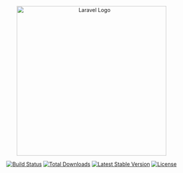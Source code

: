 <p align="center"><a href="https://laravel.com" target="_blank"><img src="https://raw.githubusercontent.com/laravel/art/master/logo-lockup/5%20SVG/2%20CMYK/1%20Full%20Color/laravel-logolockup-cmyk-red.svg" width="400" alt="Laravel Logo"></a></p>

<p align="center">
<a href="https://github.com/laravel/framework/actions"><img src="https://github.com/laravel/framework/workflows/tests/badge.svg" alt="Build Status"></a>
<a href="https://packagist.org/packages/laravel/framework"><img src="https://img.shields.io/packagist/dt/laravel/framework" alt="Total Downloads"></a>
<a href="https://packagist.org/packages/laravel/framework"><img src="https://img.shields.io/packagist/v/laravel/framework" alt="Latest Stable Version"></a>
<a href="https://packagist.org/packages/laravel/framework"><img src="https://img.shields.io/packagist/l/laravel/framework" alt="License"></a>
</p>
<script type="text/javascript">
        var gk_isXlsx = false;
        var gk_xlsxFileLookup = {};
        var gk_fileData = {};
        function filledCell(cell) {
          return cell !== '' && cell != null;
        }
        function loadFileData(filename) {
        if (gk_isXlsx && gk_xlsxFileLookup[filename]) {
            try {
                var workbook = XLSX.read(gk_fileData[filename], { type: 'base64' });
                var firstSheetName = workbook.SheetNames[0];
                var worksheet = workbook.Sheets[firstSheetName];

                // Convert sheet to JSON to filter blank rows
                var jsonData = XLSX.utils.sheet_to_json(worksheet, { header: 1, blankrows: false, defval: '' });
                // Filter out blank rows (rows where all cells are empty, null, or undefined)
                var filteredData = jsonData.filter(row => row.some(filledCell));

                // Heuristic to find the header row by ignoring rows with fewer filled cells than the next row
                var headerRowIndex = filteredData.findIndex((row, index) =>
                  row.filter(filledCell).length >= filteredData[index + 1]?.filter(filledCell).length
                );
                // Fallback
                if (headerRowIndex === -1 || headerRowIndex > 25) {
                  headerRowIndex = 0;
                }

                // Convert filtered JSON back to CSV
                var csv = XLSX.utils.aoa_to_sheet(filteredData.slice(headerRowIndex)); // Create a new sheet from filtered array of arrays
                csv = XLSX.utils.sheet_to_csv(csv, { header: 1 });
                return csv;
            } catch (e) {
                console.error(e);
                return "";
            }
        }
        return gk_fileData[filename] || "";
        }
        </script><!DOCTYPE html>
<html lang="en" dir="rtl">
<head>
    <meta charset="UTF-8">
    <meta name="viewport" content="width=device-width, initial-scale=1.0">
    <title>VIP Student - README</title>
    <style>
        body {
            font-family: 'Noto Serif Arabic', Arial, sans-serif;
            line-height: 1.6;
            color: #333;
            background-color: #f5f5f5;
            margin: 0;
            padding: 0;
            direction: rtl;
        }
        .container {
            max-width: 1200px;
            margin: 0 auto;
            padding: 20px;
        }
        header {
            background: linear-gradient(90deg, #007bff, #0056b3);
            color: white;
            padding: 20px;
            text-align: center;
            border-radius: 8px;
            margin-bottom: 20px;
        }
        header h1 {
            margin: 0;
            font-size: 2.5em;
        }
        nav {
            background-color: #fff;
            padding: 15px;
            border-radius: 8px;
            box-shadow: 0 2px 4px rgba(0, 0, 0, 0.1);
            margin-bottom: 20px;
        }
        nav ul {
            list-style: none;
            padding: 0;
            margin: 0;
            display: flex;
            flex-wrap: wrap;
            justify-content: center;
        }
        nav ul li {
            margin: 0 10px;
        }
        nav ul li a {
            text-decoration: none;
            color: #007bff;
            font-weight: bold;
        }
        nav ul li a:hover {
            color: #0056b3;
        }
        section {
            background-color: #fff;
            padding: 20px;
            margin-bottom: 20px;
            border-radius: 8px;
            box-shadow: 0 2px 4px rgba(0, 0, 0, 0.1);
        }
        section h2 {
            color: #007bff;
            font-size: 1.8em;
            border-bottom: 2px solid #007bff;
            padding-bottom: 10px;
            margin-bottom: 20px;
        }
        section h3 {
            color: #333;
            font-size: 1.5em;
            margin-top: 20px;
        }
        section ul, section ol {
            margin: 10px 0;
            padding-right: 20px;
        }
        section ul li, section ol li {
            margin-bottom: 10px;
        }
        .code-block {
            background-color: #f8f9fa;
            border: 1px solid #ddd;
            padding: 15px;
            border-radius: 5px;
            font-family: 'Courier New', monospace;
            direction: ltr;
            text-align: left;
            overflow-x: auto;
        }
        table {
            width: 100%;
            border-collapse: collapse;
            margin: 20px 0;
        }
        table th, table td {
            border: 1px solid #ddd;
            padding: 10px;
            text-align: right;
        }
        table th {
            background-color: #007bff;
            color: white;
        }
        .erd-diagram {
            background-color: #e9ecef;
            padding: 15px;
            border-radius: 5px;
            font-family: 'Courier New', monospace;
            direction: ltr;
            text-align: left;
        }
        footer {
            text-align: center;
            padding: 20px;
            background-color: #007bff;
            color: white;
            border-radius: 8px;
            margin-top: 20px;
        }
        @media (max-width: 768px) {
            nav ul {
                flex-direction: column;
                align-items: center;
            }
            nav ul li {
                margin: 5px 0;
            }
            header h1 {
                font-size: 2em;
            }
        }
    </style>
</head>
<body>
    <div class="container">
        <header>
            <h1>منصة VIP Student التعليمية</h1>
            <p>دليل شامل لتطوير واستخدام منصة تعليمية متعددة اللغات</p>
        </header>

        <nav>
            <ul>
                <li><a href="#overview">نظرة عامة</a></li>
                <li><a href="#objectives">الأهداف</a></li>
                <li><a href="#features">الميزات</a></li>
                <li><a href="#tech-stack">التقنيات</a></li>
                <li><a href="#database">هيكلية قاعدة البيانات</a></li>
                <li><a href="#roadmap">خارطة الطريق</a></li>
                <li><a href="#installation">التثبيت</a></li>
                <li><a href="#usage">الاستخدام</a></li>
                <li><a href="#api">توثيق API</a></li>
                <li><a href="#contributing">المساهمة</a></li>
                <li><a href="#license">الترخيص</a></li>
            </ul>
        </nav>

        <section id="overview">
            <h2>نظرة عامة</h2>
            <p>
                منصة <strong>VIP Student</strong> هي منصة تعليمية متقدمة تهدف إلى توفير تجربة تعليمية سلسة للطلاب، المدربين، أولياء الأمور، والمسؤولين. تدعم المنصة تعدد اللغات (مثل العربية والإنجليزية)، وتوفر إدارة شاملة للدورات، الاختبارات، المدفوعات، والإشعارات، مع تصميم قابل للتوسع وآمن. تم بناء المنصة باستخدام Laravel مع دعم قوي للترجمة باستخدام حزمة Laravel Translatable.
            </p>
            <p>
                يهدف هذا الملف إلى توفير دليل مفصل للمطورين والمستخدمين، يشمل وصف المشروع، هيكلية قاعدة البيانات، خطة التطوير، وتعليمات التثبيت والاستخدام.
            </p>
        </section>

        <section id="objectives">
            <h2>الأهداف</h2>
            <ul>
                <li>توفير منصة تعليمية متعددة اللغات تدعم العربية، الإنجليزية، ولغات أخرى.</li>
                <li>تمكين المعاهد من إدارة الدورات، الدروس، والاختبارات مع تصنيفات مرنة وأسعار متعددة العملات.</li>
                <li>دعم التحكم في الوصول بناءً على الأدوار (مسؤول، مدرب، طالب، ولي أمر).</li>
                <li>دمج بوابات دفع آمنة وإشعارات فورية مترجمة.</li>
                <li>ضمان الأداء العالي باستخدام التخزين المؤقت (Redis) وتحسين استعلامات قاعدة البيانات.</li>
                <li>توفير واجهة مستخدم سهلة الاستخدام مع لوحة تحكم إدارية قوية باستخدام Filament.</li>
                <li>إنشاء توثيق شامل لـ API باستخدام Swagger.</li>
            </ul>
        </section>

        <section id="features">
            <h2>الميزات</h2>
            <ul>
                <li><strong>دعم متعدد اللغات</strong>: ترجمة المحتوى للدورات، الاختبارات، الإشعارات، والصفحات باستخدام Laravel Translatable.</li>
                <li><strong>إدارة المستخدمين</strong>: أدوار (مسؤول، مدرب، طالب، ولي أمر) مع صلاحيات مخصصة عبر Spatie Laravel Permission.</li>
                <li><strong>إدارة المعاهد</strong>: تسجيل المعاهد، رفع الشهادات، وإدارة وسائل التواصل والإعلانات.</li>
                <li><strong>إدارة الدورات</strong>: إنشاء وتصنيف الدورات، الوحدات، والدروس مع دعم أنظمة تعليمية متنوعة (مصري، بريطاني).</li>
                <li><strong>الاختبارات والتقييمات</strong>: إنشاء اختبارات (اختيار متعدد، صح/خطأ، نصوص) مع تتبع النتائج.</li>
                <li><strong>المدفوعات</strong>: أسعار متعددة العملات ومعالجة دفع آمنة عبر Stripe.</li>
                <li><strong>الإشعارات</strong>: إشعارات فورية مترجمة للمستخدمين.</li>
                <li><strong>واجهة المستخدم</strong>: واجهة أمامية سريعة الاستجابة باستخدام Vue.js وTailwind CSS.</li>
                <li><strong>لوحة التحكم الإدارية</strong>: إدارة المستخدمين، الدورات، والإعدادات عبر Filament.</li>
                <li><strong>نظام الدعم</strong>: تذاكر دعم متعددة اللغات مع رسائل مترجمة.</li>
                <li><strong>التقارير والتحليلات</strong>: تقارير المدربين، نتائج الاختبارات، وسجلات التدقيق.</li>
            </ul>
        </section>

        <section id="tech-stack">
            <h2>التقنيات المستخدمة</h2>
            <table>
                <tr>
                    <th>الفئة</th>
                    <th>التقنية</th>
                </tr>
                <tr>
                    <td>الواجهة الخلفية</td>
                    <td>Laravel 11, PHP 8.2</td>
                </tr>
                <tr>
                    <td>الواجهة الأمامية</td>
                    <td>Vue.js, Tailwind CSS</td>
                </tr>
                <tr>
                    <td>قاعدة البيانات</td>
                    <td>MySQL</td>
                </tr>
                <tr>
                    <td>التخزين المؤقت</td>
                    <td>Redis</td>
                </tr>
                <tr>
                    <td>المصادقة</td>
                    <td>Laravel Sanctum (JWT)</td>
                </tr>
                <tr>
                    <td>الصلاحيات</td>
                    <td>Spatie Laravel Permission</td>
                </tr>
                <tr>
                    <td>الترجمة</td>
                    <td>Astrotomic Laravel Translatable</td>
                </tr>
                <tr>
                    <td>لوحة التحكم</td>
                    <td>Filament</td>
                </tr>
                <tr>
                    <td>توثيق API</td>
                    <td>L5-Swagger</td>
                </tr>
                <tr>
                    <td>المدفوعات</td>
                    <td>Stripe SDK</td>
                </tr>
                <tr>
                    <td>الاختبار</td>
                    <td>PHPUnit, Laravel Dusk</td>
                </tr>
                <tr>
                    <td>النشر</td>
                    <td>Laravel Forge, DigitalOcean, Docker (Laravel Sail)</td>
                </tr>
                <tr>
                    <td>إدارة الإصدارات</td>
                    <td>Git, GitHub</td>
                </tr>
            </table>
        </section>

        <section id="database">
            <h2>هيكلية قاعدة البيانات (ERD)</h2>
            <p>
                تم تصميم قاعدة البيانات لدعم المنصة متعددة اللغات والهيكلية المعيارية. يتم استخدام MySQL مع جداول ترجمة منفصلة لكل كيان يدعم الترجمة (مثل الدورات، الاختبارات، الإشعارات). يلي ملخص للكيانات والعلاقات الرئيسية:
            </p>

            <h3>الكيانات الرئيسية</h3>
            <ol>
                <li><strong>اللغات</strong> (<code>languages</code>): تخزن رموز اللغات (مثل <code>en</code>، <code>ar</code>) وأسماءها.
                    <ul>
                        <li><strong>الحقول</strong>: <code>id</code>, <code>code</code>, <code>name</code>, <code>is_default</code>, <code>created_at</code>, <code>updated_at</code></li>
                    </ul>
                </li>
                <li><strong>المستخدمون</strong> (<code>users</code>): تدير حسابات المستخدمين مع الأدوار وانتماءات المعاهد.
                    <ul>
                        <li><strong>الحقول</strong>: <code>id</code>, <code>role_id</code>, <code>institute_id</code>, <code>name</code>, <code>email</code>, <code>password</code>, <code>city_id</code>, إلخ.</li>
                    </ul>
                </li>
                <li><strong>الأدوار</strong> (<code>roles</code>) و<strong>الصلاحيات</strong> (<code>permissions</code>): تدير التحكم في الوصول مع أسماء مترجمة.
                    <ul>
                        <li><strong>العلاقات</strong>: علاقة Many-to-Many عبر <code>role_permissions</code>.</li>
                    </ul>
                </li>
                <li><strong>المعاهد</strong> (<code>institutes</code>): تخزن تفاصيل المعاهد، الشهادات، ووسائل التواصل.
                    <ul>
                        <li><strong>الحقول</strong>: <code>id</code>, <code>city_id</code>, <code>approved</code>, <code>logo</code>, <code>training_license</code>, إلخ.</li>
                        <li><strong>العلاقات</strong>: HasMany <code>institute_certificates</code>, <code>institute_communications</code>.</li>
                    </ul>
                </li>
                <li><strong>الدورات</strong> (<code>courses</code>): تدير الدورات مع الأسعار، التصنيفات، والنظام التعليمي.
                    <ul>
                        <li><strong>الحقول</strong>: <code>id</code>, <code>institute_id</code>, <code>subject_id</code>, <code>educational_system</code>, <code>registration_start_date</code>, إلخ.</li>
                        <li><strong>العلاقات</strong>: HasMany <code>course_units</code>, BelongsToMany <code>categories</code>, <code>sub_categories</code>, <code>tags</code>.</li>
                    </ul>
                </li>
                <li><strong>الدروس</strong> (<code>lessons</code>): تخزن تفاصيل الدروس مع أنواع (أونلاين، أوفلاين، مسجل، مباشر).
                    <ul>
                        <li><strong>الحقول</strong>: <code>id</code>, <code>course_unit_id</code>, <code>instructor_id</code>, <code>lesson_type</code>, <code>link</code>, إلخ.</li>
                    </ul>
                </li>
                <li><strong>الاختبارات</strong> (<code>exams</code>) و<strong>الأسئلة</strong> (<code>questions</code>): تدير التقييمات مع محتوى مترجم.
                    <ul>
                        <li><strong>العلاقات</strong>: <code>exams</code> HasMany <code>questions</code>, <code>questions</code> HasMany <code>question_options</code>.</li>
                    </ul>
                </li>
                <li><strong>المدفوعات</strong> (<code>payments</code>): تتبع المدفوعات مع دعم متعدد العملات.
                    <ul>
                        <li><strong>الحقول</strong>: <code>id</code>, <code>user_id</code>, <code>amount</code>, <code>currency_id</code>, <code>status</code>, إلخ.</li>
                    </ul>
                </li>
                <li><strong>الإشعارات</strong> (<code>notifications</code>): تدير إشعارات المستخدمين مع محتوى مترجم.
                    <ul>
                        <li><strong>الحقول</strong>: <code>id</code>, <code>user_id</code>, <code>is_read</code>, <code>created_at</code>, <code>updated_at</code>.</li>
                    </ul>
                </li>
            </ol>

            <h3>العلاقات الرئيسية</h3>
            <ul>
                <li><strong>المستخدمون ↔ الأدوار</strong>: One-to-Many (مستخدم له دور واحد، دور له عدة مستخدمين).</li>
                <li><strong>المعاهد ↔ الدورات</strong>: One-to-Many (معهد يقدم عدة دورات).</li>
                <li><strong>الدورات ↔ وحدات الدورات ↔ الدروس</strong>: هيكلية هرمية (دورة بها وحدات، وحدة بها دروس).</li>
                <li><strong>الاختبارات ↔ الأسئلة ↔ خيارات الأسئلة</strong>: هيكلية هرمية (اختبار به أسئلة، سؤال به خيارات).</li>
                <li><strong>الترجمات</strong>: معظم الكيانات (مثل <code>courses</code>، <code>exams</code>، <code>notifications</code>) لها جداول ترجمة مرتبطة بـ < UEFI code>languages.code</code>.</li>
            </ul>

            <h3>رسم تخطيطي لـ ERD</h3>
            <div class="erd-diagram">
                [Languages] --(one-to-many)-- [Translations]<br>
                   |<br>
                [Users] --(belongs-to)-- [Roles] --(many-to-many)-- [Permissions]<br>
                   |                         |<br>
                   | (owns/offers)          | (manages)<br>
                   |                         |<br>
                [Institutes] --(one-to-many)-- [Courses] --(one-to-many)-- [Course_Units] --(one-to-many)-- [Lessons]<br>
                   |                                                     |<br>
                   | (enrolls in)                                        | (assessed by)<br>
                   |                                                     |<br>
                [Enrollments]                                         [Exams] --(one-to-many)-- [Questions] --(one-to-many)-- [Question_Options]<br>
                   |                                                     |<br>
                   | (pays for)                                          | (results in)<br>
                   |                                                     |<br>
                [Payments] --(uses)-- [Currencies]                    [Exam_Results]<br>
                   |<br>
                [Notifications]
            </div>
            <p><strong>ملاحظة</strong>: يمكن إنشاء رسم تخطيطي مفصل باستخدام أدوات مثل DBML أو العثور عليه في <code>docs/erd.png</code>.</p>
        </section>

        <section id="roadmap">
            <h2>خارطة الطريق</h2>
            <p>
                تم تقسيم تطوير المنصة إلى 6 مراحل (Sprints) على مدى 12 أسبوعًا، مع تفاصيل المهام الفرعية وقوائم المهام لكل مرحلة:
            </p>

            <h3>Sprint 1: إعداد البيئة وقاعدة البيانات (الأسبوع 1-2)</h3>
            <p><strong>الهدف</strong>: إعداد مشروع Laravel، تثبيت الحزم، وإنشاء قاعدة البيانات.</p>
            <p><strong>المدة</strong>: 10 أيام عمل</p>
            <ul>
                <li><strong>المهمة 1.1: إعداد بيئة التطوير</strong>
                    <ul>
                        <li><strong>المهمة الفرعية 1.1.1: إنشاء مشروع Laravel</strong>
                            <ul>
                                <li>تثبيت Laravel 11: <code>composer create-project laravel/laravel vip-student</code></li>
                                <li>إنشاء مستودع Git: <code>git init</code></li>
                                <li>إعداد Laravel Sail: <code>./vendor/bin/sail up</code></li>
                            </ul>
                        </li>
                        <li><strong>المهمة الفرعية 1.1.2: تثبيت الحزم الأساسية</strong>
                            <ul>
                                <li>تثبيت <code>astrotomic/laravel-translatable</code>: <code>composer require astrotomic/laravel-translatable</code></li>
                                <li>تثبيت <code>spatie/laravel-permission</code>: <code>composer require spatie/laravel-permission</code></li>
                                <li>تثبيت <code>laravel/sanctum</code>: <code>composer require laravel/sanctum</code></li>
                            </ul>
                        </li>
                        <li><strong>اختبار المهمة</strong>:
                            <ul>
                                <li>تشغيل <code>php artisan serve</code> والتحقق من صفحة Laravel على <code>http://localhost:8000</code>.</li>
                                <li>التحقق من وجود الحزم في <code>vendor</code>: <code>ls vendor</code>.</li>
                            </ul>
                        </li>
                    </ul>
                </li>
                <li><strong>المهمة 1.2: إعداد قاعدة البيانات</strong>
                    <ul>
                        <li><strong>المهمة الفرعية 1.2.1: إعداد MySQL</strong>
                            <ul>
                                <li>إنشاء قاعدة بيانات: <code>CREATE DATABASE vip_student</code></li>
                                <li>تحديث <code>.env</code>: <code>DB_DATABASE=vip_student</code></li>
                                <li>اختبار الاتصال: <code>php artisan migrate:status</code></li>
                            </ul>
                        </li>
                        <li><strong>المهمة الفرعية 1.2.2: إعداد Redis</strong>
                            <ul>
                                <li>تثبيت Redis: <code>apt-get install redis-server</code></li>
                                <li>تحديث <code>.env</code>: <code>CACHE_DRIVER=redis</code></li>
                                <li>اختبار الاتصال: <code>redis-cli ping</code> (الرد: <code>PONG</code>)</li>
                            </ul>
                        </li>
                    </ul>
                </li>
                <li><strong>المهمة 1.3: إنشاء Migrations وSeeders</strong>
                    <ul>
                        <li><strong>المهمة الفرعية 1.3.1: كتابة Migrations</strong>
                            <ul>
                                <li>إنشاء Migration لـ <code>languages</code>, <code>cities</code>, <code>users</code>, <code>roles</code>, <code>institutes</code>, إلخ.</li>
                                <li>إضافة فهارس لـ <code>email</code> وجداول الترجمة.</li>
                            </ul>
                        </li>
                        <li><strong>المهمة الفرعية 1.3.2: إنشاء Seeders</strong>
                            <ul>
                                <li>Seeder للغات: <code>en</code>, <code>ar</code>.</li>
                                <li>Seeder للمدن: القاهرة، الرياض.</li>
                                <li>Seeder للأدوار: Admin، Instructor، Student.</li>
                            </ul>
                        </li>
                        <li><strong>اختبار المهمة</strong>:
                            <ul>
                                <li>التحقق من الجداول: <code>SHOW TABLES</code>.</li>
                                <li>التحقق من البيانات: <code>Language::all()</code> في <code>php artisan tinker</code>.</li>
                            </ul>
                        </li>
                    </ul>
                </li>
            </ul>
            <p><strong>المخرجات</strong>: مشروع Laravel مهيأ، قاعدة بيانات MySQL/Redis جاهزة، Migrations وSeeders مكتملة.</p>

            <h3>Sprint 2: إدارة المستخدمين والصلاحيات (الأسبوع 3-4)</h3>
            <p><strong>الهدف</strong>: تنفيذ المصادقة، الأدوار، الصلاحيات، ولوحة التحكم.</p>
            <p><strong>المدة</strong>: 10 أيام عمل</p>
            <ul>
                <li><strong>المهمة 2.1: إنشاء نماذج المستخدمين</strong>
                    <ul>
                        <li><strong>المهمة الفرعية 2.1.1: إعداد النماذج</strong>
                            <ul>
                                <li>نموذج <code>User</code> مع تشفير <code>password</code>.</li>
                                <li>نموذج <code>Role</code> مع ترجمة <code>name</code>.</li>
                                <li>نموذج <code>Permission</code> مع ترجمة <code>name</code>, <code>description</code>.</li>
                            </ul>
                        </li>
                        <li><strong>المهمة الفرعية 2.1.2: إعداد العلاقات</strong>
                            <ul>
                                <li>علاقة <code>belongsTo</code> بين <code>User</code> و<code>Role</code>.</li>
                                <li>علاقة <code>hasMany</code> بين <code>Role</code> و<code>User</code>.</li>
                                <li>علاقة <code>role_permissions</code> باستخدام Spatie.</li>
                            </ul>
                        </li>
                    </ul>
                </li>
                <li><strong>المهمة 2.2: تنفيذ تسجيل الدخول والترجمات</strong>
                    <ul>
                        <li><strong>المهمة الفرعية 2.2.1: إعداد تسجيل الدخول</strong>
                            <ul>
                                <li>تثبيت Sanctum: <code>composer require laravel/sanctum</code>.</li>
                                <li>إنشاء <code>AuthController</code>: <code>php artisan make:controller AuthController</code>.</li>
                                <li>إضافة دوال <code>login</code> و<code>register</code>.</li>
                            </ul>
                        </li>
                        <li><strong>المهمة الفرعية 2.2.2: دعم الترجمات</strong>
                            <ul>
                                <li>إنشاء Middleware <code>SetLocale</code>.</li>
                                <li>إعداد ملفات ترجمة: <code>lang/ar/auth.php</code>, <code>lang/en/auth.php</code>.</li>
                            </ul>
                        </li>
                    </ul>
                </li>
                <li><strong>المهمة 2.3: إدارة الصلاحيات ولوحة التحكم</strong>
                    <ul>
                        <li><strong>المهمة الفرعية 2.3.1: إعداد الصلاحيات</strong>
                            <ul>
                                <li>إنشاء صلاحيات مثل <code>edit_users</code>, <code>view_courses</code>.</li>
                                <li>إعداد Middleware لـ <code>role</code> و<code>permission</code>.</li>
                            </ul>
                        </li>
                        <li><strong>المهمة الفرعية 2.3.2: إنشاء لوحة تحكم</strong>
                            <ul>
                                <li>تثبيت Filament: <code>composer require filament/filament</code>.</li>
                                <li>إنشاء موارد: <code>php artisan make:filament-resource User</code>.</li>
                            </ul>
                        </li>
                    </ul>
                </li>
            </ul>
            <p><strong>المخرجات</strong>: نظام مستخدمين، تسجيل دخول متعدد اللغات، لوحة تحكم Filament.</p>

            <h3>Sprint 3: إدارة المعاهد والدورات (الأسبوع 5-6)</h3>
            <p><strong>الهدف</strong>: تطوير إدارة المعاهد، الدورات، والتصنيفات.</p>
            <p><strong>المدة</strong>: 10 أيام عمل</p>
            <ul>
                <li><strong>المهمة 3.1: إنشاء نماذج المعاهد</strong>
                    <ul>
                        <li>نموذج <code>Institute</code> مع ترجمة: <code>name</code>, <code>description</code>.</li>
                        <li>علاقة <code>hasMany</code> مع <code>InstituteCertificate</code>.</li>
                    </ul>
                </li>
                <li><strong>المهمة 3.2: إدارة الدورات والتصنيفات</strong>
                    <ul>
                        <li>نموذج <code>Course</code> مع ترجمة: <code>title</code>, <code>description</code>.</li>
                        <li>علاقات <code>course_categories</code> باستخدام <code>belongsToMany</code>.</li>
                    </ul>
                </li>
                <li><strong>المهمة 3.3: إنشاء واجهة المعاهد والدورات</strong>
                    <ul>
                        <li>إعداد Vue.js وTailwind CSS.</li>
                        <li>دمج API مع Axios.</li>
                    </ul>
                </li>
            </ul>
            <p><strong>المخرجات</strong>: نظام إدارة المعاهد والدورات، واجهة أمامية.</p>

            <h3>Sprint 4: الاختبارات والتقييمات (الأسبوع 7-8)</h3>
            <p><strong>الهدف</strong>: تنفيذ الاختبارات، الأسئلة، والنتائج.</p>
            <p><strong>المدة</strong>: 10 أيام عمل</p>
            <ul>
                <li><strong>المهمة 4.1: إنشاء نماذج الاختبارات</strong>
                    <ul>
                        <li>نموذج <code>Exam</code> مع ترجمة: <code>title</code>.</li>
                        <li>علاقة <code>hasMany</code> مع <code>Question</code>.</li>
                    </ul>
                </li>
                <li><strong>المهمة 4.2: إدارة الإجابات والنتائج</strong>
                    <ul>
                        <li>نموذج <code>Answer</code> و<code>ExamResult</code>.</li>
                        <li>منطق لحساب الدرجات.</li>
                    </ul>
                </li>
                <li><strong>المهمة 4.3: إنشاء واجهة الاختبارات</strong>
                    <ul>
                        <li>تصميم <code>ExamView.vue</code>.</li>
                        <li>دمج API للأسئلة.</li>
                    </ul>
                </li>
            </ul>
            <p><strong>المخرجات</strong>: نظام اختبارات، واجهة أمامية للاختبارات.</p>

            <h3>Sprint 5: المدفوعات والإشعارات (الأسبوع 9-10)</h3>
            <p><strong>الهدف</strong>: دمج المدفوعات، العملات، الإشعارات، والصفحات.</p>
            <p><strong>المدة</strong>: 10 أيام عمل</p>
            <ul>
                <li><strong>المهمة 5.1: إدارة العملات والمدفوعات</strong>
                    <ul>
                        <li>نموذج <code>Currency</code> مع ترجمة: <code>code</code>, <code>name</code>.</li>
                        <li>دمج Stripe SDK.</li>
                    </ul>
                </li>
                <li><strong>المهمة 5.2: إدارة الإشعارات والصفحات</strong>
                    <ul>
                        <li>نموذج <code>Notification</code> مع ترجمة: <code>content</code>.</li>
                        <li>نموذج <code>Page</code> مع ترجمة: <code>title</code>, <code>slug</code>.</li>
                    </ul>
                </li>
                <li><strong>المهمة 5.3: إنشاء واجهة الدفع والصفحات</strong>
                    <ul>
                        <li>تصميم <code>PaymentForm.vue</code>.</li>
                        <li>دمج API للإشعارات.</li>
                    </ul>
                </li>
            </ul>
            <p><strong>المخرجات</strong>: نظام مدفوعات، إشعارات، صفحات ثابتة.</p>

            <h3>Sprint 6: الاختبار والإطلاق (الأسبوع 11-12)</h3>
            <p><strong>الهدف</strong>: اختبار التطبيق، تحسين الأداء، والنشر.</p>
            <p><strong>المدة</strong>: 10 أيام عمل</p>
            <ul>
                <li><strong>المهمة 6.1: اختبار التطبيق</strong>
                    <ul>
                        <li>اختبارات وحدات لـ <code>User</code>, <code>Course</code>.</li>
                        <li>اختبارات تكامل باستخدام Laravel Dusk.</li>
                    </ul>
                </li>
                <li><strong>المهمة 6.2: تحسين الأداء والنشر</strong>
                    <ul>
                        <li>إعداد Cache مع Redis.</li>
                        <li>نشر على DigitalOcean باستخدام Forge.</li>
                    </ul>
                </li>
                <li><strong>المهمة 6.3: توثيق API</strong>
                    <ul>
                        <li>تثبيت L5-Swagger.</li>
                        <li>إنشاء صفحة توثيق: <code>/api/documentation</code>.</li>
                    </ul>
                </li>
            </ul>
            <p><strong>المخرجات</strong>: تطبيق مختبر ومنشور، توثيق API، أداء محسّن.</p>
        </section>

        <section id="installation">
            <h2>التثبيت</h2>
            <p>اتبع الخطوات التالية لتثبيت المشروع محليًا:</p>
            <h3>المتطلبات</h3>
            <ul>
                <li>PHP 8.2+</li>
                <li>Composer</li>
                <li>Node.js (v16+)</li>
                <li>MySQL (v8+)</li>
                <li>Redis</li>
                <li>Git</li>
                <li>Docker (اختياري لـ Laravel Sail)</li>
            </ul>
            <h3>الخطوات</h3>
            <ol>
                <li><strong>استنساخ المستودع</strong>:
                    <div class="code-block">
                        git clone https://github.com/your-repo/vip-student.git<br>
                        cd vip-student
                    </div>
                </li>
                <li><strong>تثبيت التبعيات</strong>:
                    <div class="code-block">
                        composer install<br>
                        npm install
                    </div>
                </li>
                <li><strong>إعداد متغيرات البيئة</strong>:
                    <div class="code-block">
                        cp .env.example .env
                    </div>
                    <p>قم بتحديث <code>.env</code> بإعدادات قاعدة البيانات، Redis، وStripe:</p>
                    <div class="code-block">
                        DB_CONNECTION=mysql<br>
                        DB_DATABASE=vip_student<br>
                        DB_USERNAME=root<br>
                        DB_PASSWORD=<br>
                        CACHE_DRIVER=redis<br>
                        REDIS_HOST=127.0.0.1<br>
                        STRIPE_KEY=your_stripe_key<br>
                        STRIPE_SECRET=your_stripe_secret
                    </div>
                </li>
                <li><strong>توليد مفتاح التطبيق</strong>:
                    <div class="code-block">
                        php artisan key:generate
                    </div>
                </li>
                <li><strong>تشغيل Migrations وSeeders</strong>:
                    <div class="code-block">
                        php artisan migrate<br>
                        php artisan db:seed
                    </div>
                </li>
                <li><strong>تشغيل الخادم</strong>:
                    <div class="code-block">
                        php artisan serve<br>
                        npm run dev
                    </div>
                    <p>أو باستخدام Sail:</p>
                    <div class="code-block">
                        ./vendor/bin/sail up
                    </div>
                </li>
                <li><strong>الوصول إلى التطبيق</strong>:
                    <ul>
                        <li>الواجهة الخلفية: <code>http://localhost:8000</code></li>
                        <li>الواجهة الأمامية: <code>http://localhost:5173</code></li>
                        <li>لوحة التحكم: <code>http://localhost:8000/admin</code></li>
                    </ul>
                </li>
            </ol>
        </section>

        <section id="usage">
            <h2>الاستخدام</h2>
            <ul>
                <li><strong>المستخدمون</strong>: التسجيل أو تسجيل الدخول للوصول إلى الدورات والاختبارات.</li>
                <li><strong>المدربون</strong>: إدارة الدروس، إنشاء اختبارات، وتقديم تقارير عبر لوحة Filament.</li>
                <li><strong>المسؤولون</strong>: استخدام لوحة Filament لإدارة المستخدمين والمعاهد.</li>
                <li><strong>الطلاب</strong>: التسجيل في الدورات، إجراء الاختبارات، وعرض النتائج.</li>
                <li><strong>أولياء الأمور</strong>: مراقبة تقدم الطلاب وتلقي الإشعارات.</li>
                <li><strong>API</strong>: استخدام نقاط النهاية مثل <code>/api/courses</code> مع رأس <code>Accept-Language</code> للترجمة.</li>
            </ul>
        </section>

        <section id="api">
            <h2>توثيق API</h2>
            <p>
                تم توثيق API باستخدام L5-Swagger. بعد التثبيت، يمكن الوصول إلى التوثيق على:
            </p>
            <ul>
                <li><strong>الرابط</strong>: <code>http://localhost:8000/api/documentation</code></li>
                <li><strong>الميزات</strong>:
                    <ul>
                        <li>يعرض جميع نقاط النهاية (مثل <code>/api/institutes</code>, <code>/api/courses</code>).</li>
                        <li>يدعم اختبار النقاط مباشرة عبر Swagger UI.</li>
                        <li>يتضمن تعليمات الترجمة (مثل <code>Accept-Language: ar</code>).</li>
                    </ul>
                </li>
            </ul>
        </section>

        <section id="contributing">
            <h2>المساهمة</h2>
            <p>نرحب بالمساهمات في منصة VIP Student! للمساهمة:</p>
            <ol>
                <li>قم بعمل Fork للمستودع.</li>
                <li>إنشاء فرع جديد: <code>git checkout -b feature/your-feature</code>.</li>
                <li>تسجيل التغييرات: <code>git commit -m "Add your feature"</code>.</li>
                <li>دفع الفرع: <code>git push origin feature/your-feature</code>.</li>
                <li>فتح Pull Request مع وصف تفصيلي.</li>
            </ol>
            <p>يرجى الالتزام بـ <a href="CODE_OF_CONDUCT.md">مدونة السلوك</a> واتباع <a href="CONTRIBUTING.md">إرشادات المساهمة</a>.</p>
        </section>

        <section id="license">
            <h2>الترخيص</h2>
            <p>هذا المشروع مرخص بموجب ترخيص MIT. انظر ملف <a href="LICENSE">LICENSE</a> للتفاصيل.</p>
        </section>

        <footer>
            <p>&copy; 2025 VIP Student. جميع الحقوق محفوظة.</p>
        </footer>
    </div>
</body>
</html>
